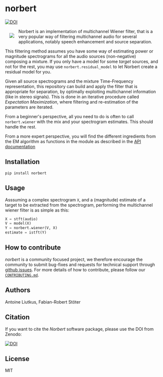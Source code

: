 # norbert

[![DOI](https://zenodo.org/badge/DOI/10.5281/zenodo.3269749.svg)](https://doi.org/10.5281/zenodo.3269749)

<img align="left" style="margin: 1em" src="https://user-images.githubusercontent.com/72940/45908695-15ce8900-bdfe-11e8-8420-78ad9bb32f84.jpg">

Norbert is an implementation of multichannel Wiener filter, that is a very popular way of filtering multichannel audio for several applications, notably speech enhancement and source separation.

This filtering method assumes you have some way of estimating power or magnitude spectrograms for all the audio sources (non-negative) composing a mixture. If you only have a model for some _target_ sources, and not for the rest, you may use `norbert.residual_model` to let Norbert create a residual model for you.

Given all source spectrograms and the mixture Time-Frequency representation, this repository can build and apply the filter that is appropriate for separation, by optimally exploiting multichannel information (like in stereo signals). This is done in an iterative procedure called _Expectation Maximization_, where filtering and re-estimation of the parameters are iterated.

From a beginner's perspective, all you need to do is often to call `norbert.wiener` with the mix and your spectrogram estimates. This should handle the rest.

From a more expert perspective, you will find the different ingredients from the EM algorithm as functions in the module as described in the [API documentation](https://sigsep.github.io/norbert/)

## Installation

`pip install norbert`

## Usage

Asssuming a complex spectrogram `X`, and a (magnitude) estimate of a target to be extracted from the spectrogram, performing the multichannel wiener filter is as simple as this:

```python
X = stft(audio)
V = model(X)
Y = norbert.wiener(V, X)
estimate = istft(Y)
```

## How to contribute

_norbert_ is a community focused project, we therefore encourage the community to submit bug-fixes and requests for technical support through [github issues](https://github.com/sigsep/norbert/issues/new). For more details of how to contribute, please follow our [`CONTRIBUTING.md`](https://github.com/sigsep/norbert/blob/master/CONTRIBUTING.md). 

## Authors

Antoine Liutkus, Fabian-Robert Stöter

## Citation

If you want to cite the _Norbert_ software package, please use the DOI from Zenodo:

[![DOI](https://zenodo.org/badge/DOI/10.5281/zenodo.3269749.svg)](https://doi.org/10.5281/zenodo.3269749)

## License

MIT
